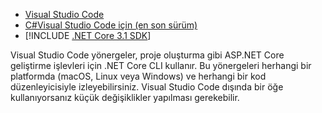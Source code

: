 * [Visual Studio Code](https://code.visualstudio.com/download)
* [C#Visual Studio Code için (en son sürüm)](https://marketplace.visualstudio.com/items?itemName=ms-vscode.csharp)
* [!INCLUDE [.NET Core 3.1 SDK](~/includes/3.1-SDK.md)]

Visual Studio Code yönergeler, proje oluşturma gibi ASP.NET Core geliştirme işlevleri için .NET Core CLI kullanır. Bu yönergeleri herhangi bir platformda (macOS, Linux veya Windows) ve herhangi bir kod düzenleyicisiyle izleyebilirsiniz. Visual Studio Code dışında bir öğe kullanıyorsanız küçük değişiklikler yapılması gerekebilir.

